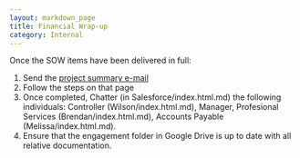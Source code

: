 ```yaml
---
layout: markdown_page
title: Financial Wrap-up
category: Internal
---
```


Once the SOW items have been delivered in full:
1. Send the [project summary e-mail](https://github.com/daijapan/test/tree/master/customer-success/implmentation-engineering/workflows/project_execution/project-summary.html/index.html.md)
1. Follow the steps on that page
1. Once completed, Chatter (in Salesforce/index.html.md) the following individuals: Controller (Wilson/index.html.md), Manager, Profesional Services (Brendan/index.html.md), Accounts Payable (Melissa/index.html.md).
1. Ensure that the engagement folder in Google Drive is up to date with all relative documentation.